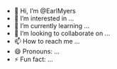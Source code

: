 - 👋 Hi, I’m @EarlMyers
- 👀 I’m interested in ...
- 🌱 I’m currently learning ...
- 💞️ I’m looking to collaborate on ...
- 📫 How to reach me ...
- 😄 Pronouns: ...
- ⚡ Fun fact: ...

<!---
EarlMyers/EarlMyers is a ✨ special ✨ repository because its `README.md` (this file) appears on your GitHub profile.
You can click the Preview link to take a look at your changes.
--->
